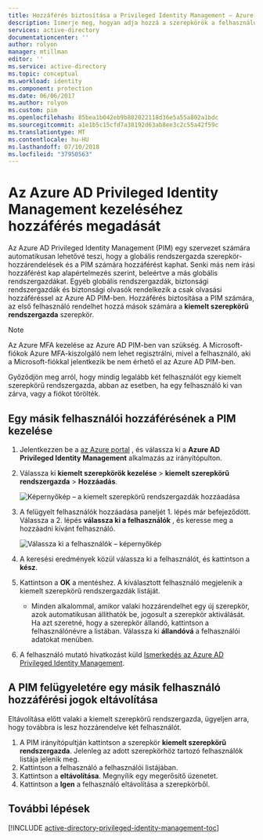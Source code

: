 ```yaml
---
title: Hozzáférés biztosítása a Privileged Identity Management – Azure |} A Microsoft Docs
description: Ismerje meg, hogyan adja hozzá a szerepkörök a felhasználók számára az Azure Active Directory Privileged Identity Management-bővítménnyel, miközben a PIM képesek kezelni.
services: active-directory
documentationcenter: ''
author: rolyon
manager: mtillman
editor: ''
ms.service: active-directory
ms.topic: conceptual
ms.workload: identity
ms.component: protection
ms.date: 06/06/2017
ms.author: rolyon
ms.custom: pim
ms.openlocfilehash: 85bea1b042eb9b882022118d36e5a55a802a1bdc
ms.sourcegitcommit: a1e1b5c15cfd7a38192d63ab8ee3c2c55a42f59c
ms.translationtype: MT
ms.contentlocale: hu-HU
ms.lasthandoff: 07/10/2018
ms.locfileid: "37950563"
---
```

# <a name="giving-access-to-manage-azure-ad-privileged-identity-management"></a>Az Azure AD Privileged Identity Management kezeléséhez hozzáférés megadását
Az Azure AD Privileged Identity Management (PIM) egy szervezet számára automatikusan lehetővé teszi, hogy a globális rendszergazda szerepkör-hozzárendelések és a PIM számára hozzáférést kaphat. Senki más nem írási hozzáférést kap alapértelmezés szerint, beleértve a más globális rendszergazdákat. Egyéb globális rendszergazdák, biztonsági rendszergazdák és biztonsági olvasók rendelkezik a csak olvasási hozzáféréssel az Azure AD PIM-ben. Hozzáférés biztosítása a PIM számára, az első felhasználó rendelhet hozzá mások számára a **kiemelt szerepkörű rendszergazda** szerepkör.

> [!NOTE]
> Az Azure MFA kezelése az Azure AD PIM-ben van szükség. A Microsoft-fiókok Azure MFA-kiszolgáló nem lehet regisztrálni, mivel a felhasználó, aki a Microsoft-fiókkal jelentkezik be nem érhető el az Azure AD PIM-ben.
> 
> 

Győződjön meg arról, hogy mindig legalább két felhasználót egy kiemelt szerepkörű rendszergazda, abban az esetben, ha egy felhasználó ki van zárva, vagy a fiókot törölték.

## <a name="give-another-user-access-to-manage-pim"></a>Egy másik felhasználói hozzáférésének a PIM kezelése
1. Jelentkezzen be a [az Azure portal](https://portal.azure.com/) , és válassza ki a **Azure AD Privileged Identity Management** alkalmazás az irányítópulton.
2. Válassza ki **kiemelt szerepkörök kezelése** > **kiemelt szerepkörű rendszergazda** > **Hozzáadás**.
   
    ![Képernyőkép – a kiemelt szerepkörű rendszergazdák hozzáadása](./media/active-directory-privileged-identity-management-how-to-give-access-to-pim/PIM_add_PRA.png)
3. A felügyelt felhasználók hozzáadása paneljét 1. lépés már befejeződött. Válassza a 2. lépés **válassza ki a felhasználók** , és keresse meg a hozzáadni kívánt felhasználó.
   
    ![Válassza ki a felhasználók – képernyőkép](./media/active-directory-privileged-identity-management-how-to-give-access-to-pim/PIM_select_users.png)
4. A keresési eredmények közül válassza ki a felhasználót, és kattintson a **kész**.
5. Kattintson a **OK** a mentéshez. A kiválasztott felhasználó megjelenik a kiemelt szerepkörű rendszergazdák listáját.
   
   * Minden alkalommal, amikor valaki hozzárendelhet egy új szerepkör, azok automatikusan állíthatók be, jogosult a szerepkör aktiválását. Ha azt szeretné, hogy a szerepkör állandó, kattintson a felhasználónévre a listában. Válassza ki **állandóvá** a felhasználói adatokat menüben.
6. A felhasználó mutató hivatkozást küld [Ismerkedés az Azure AD Privileged Identity Management](active-directory-privileged-identity-management-getting-started.md).

## <a name="remove-another-users-access-rights-for-managing-pim"></a>A PIM felügyeletére egy másik felhasználó hozzáférési jogok eltávolítása
Eltávolítása előtt valaki a kiemelt szerepkörű rendszergazda, ügyeljen arra, hogy továbbra is lesz hozzárendelve két felhasználót.

1. A PIM irányítópultján kattintson a szerepkör **kiemelt szerepkörű rendszergazda**.  Jelenleg az adott szerepkörhöz tartozó felhasználók listája jelenik meg.
2. Kattintson a felhasználó a felhasználói listájában.
3. Kattintson a **eltávolítása**.  Megnyílik egy megerősítő üzenetet.
4. Kattintson a **Igen** a felhasználó eltávolítása a szerepkörből.

<!--Every topic should have next steps and links to the next logical set of content to keep the customer engaged-->
## <a name="next-steps"></a>További lépések
[!INCLUDE [active-directory-privileged-identity-management-toc](../../includes/active-directory-privileged-identity-management-toc.md)]
